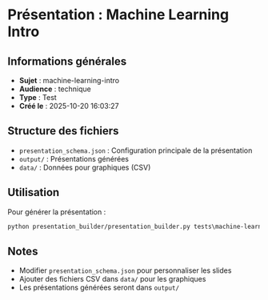# Présentation : Machine Learning Intro

## Informations générales
- **Sujet** : machine-learning-intro
- **Audience** : technique
- **Type** : Test
- **Créé le** : 2025-10-20 16:03:27

## Structure des fichiers
- `presentation_schema.json` : Configuration principale de la présentation
- `output/` : Présentations générées
- `data/` : Données pour graphiques (CSV)

## Utilisation
Pour générer la présentation :
```bash
python presentation_builder/presentation_builder.py tests\machine-learning-intro\technique/presentation_schema.json
```

## Notes
- Modifier `presentation_schema.json` pour personnaliser les slides
- Ajouter des fichiers CSV dans `data/` pour les graphiques
- Les présentations générées seront dans `output/`
